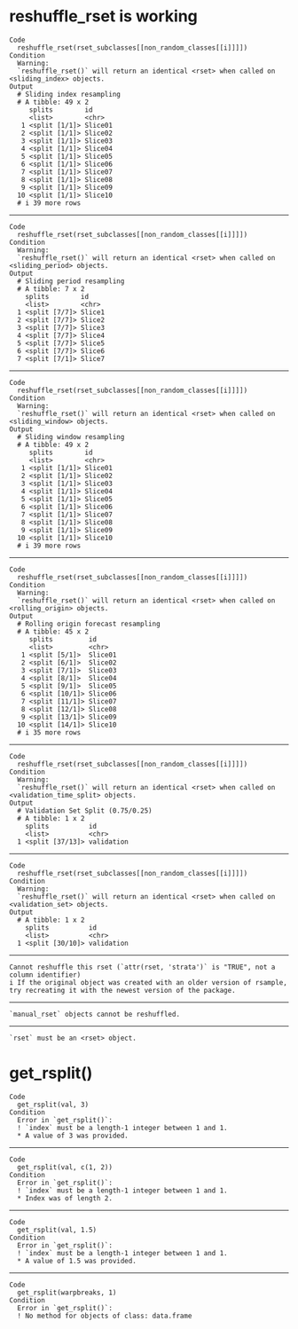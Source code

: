 # reshuffle_rset is working

    Code
      reshuffle_rset(rset_subclasses[[non_random_classes[[i]]]])
    Condition
      Warning:
      `reshuffle_rset()` will return an identical <rset> when called on <sliding_index> objects.
    Output
      # Sliding index resampling 
      # A tibble: 49 x 2
         splits        id     
         <list>        <chr>  
       1 <split [1/1]> Slice01
       2 <split [1/1]> Slice02
       3 <split [1/1]> Slice03
       4 <split [1/1]> Slice04
       5 <split [1/1]> Slice05
       6 <split [1/1]> Slice06
       7 <split [1/1]> Slice07
       8 <split [1/1]> Slice08
       9 <split [1/1]> Slice09
      10 <split [1/1]> Slice10
      # i 39 more rows

---

    Code
      reshuffle_rset(rset_subclasses[[non_random_classes[[i]]]])
    Condition
      Warning:
      `reshuffle_rset()` will return an identical <rset> when called on <sliding_period> objects.
    Output
      # Sliding period resampling 
      # A tibble: 7 x 2
        splits        id    
        <list>        <chr> 
      1 <split [7/7]> Slice1
      2 <split [7/7]> Slice2
      3 <split [7/7]> Slice3
      4 <split [7/7]> Slice4
      5 <split [7/7]> Slice5
      6 <split [7/7]> Slice6
      7 <split [7/1]> Slice7

---

    Code
      reshuffle_rset(rset_subclasses[[non_random_classes[[i]]]])
    Condition
      Warning:
      `reshuffle_rset()` will return an identical <rset> when called on <sliding_window> objects.
    Output
      # Sliding window resampling 
      # A tibble: 49 x 2
         splits        id     
         <list>        <chr>  
       1 <split [1/1]> Slice01
       2 <split [1/1]> Slice02
       3 <split [1/1]> Slice03
       4 <split [1/1]> Slice04
       5 <split [1/1]> Slice05
       6 <split [1/1]> Slice06
       7 <split [1/1]> Slice07
       8 <split [1/1]> Slice08
       9 <split [1/1]> Slice09
      10 <split [1/1]> Slice10
      # i 39 more rows

---

    Code
      reshuffle_rset(rset_subclasses[[non_random_classes[[i]]]])
    Condition
      Warning:
      `reshuffle_rset()` will return an identical <rset> when called on <rolling_origin> objects.
    Output
      # Rolling origin forecast resampling 
      # A tibble: 45 x 2
         splits         id     
         <list>         <chr>  
       1 <split [5/1]>  Slice01
       2 <split [6/1]>  Slice02
       3 <split [7/1]>  Slice03
       4 <split [8/1]>  Slice04
       5 <split [9/1]>  Slice05
       6 <split [10/1]> Slice06
       7 <split [11/1]> Slice07
       8 <split [12/1]> Slice08
       9 <split [13/1]> Slice09
      10 <split [14/1]> Slice10
      # i 35 more rows

---

    Code
      reshuffle_rset(rset_subclasses[[non_random_classes[[i]]]])
    Condition
      Warning:
      `reshuffle_rset()` will return an identical <rset> when called on <validation_time_split> objects.
    Output
      # Validation Set Split (0.75/0.25)  
      # A tibble: 1 x 2
        splits          id        
        <list>          <chr>     
      1 <split [37/13]> validation

---

    Code
      reshuffle_rset(rset_subclasses[[non_random_classes[[i]]]])
    Condition
      Warning:
      `reshuffle_rset()` will return an identical <rset> when called on <validation_set> objects.
    Output
      # A tibble: 1 x 2
        splits          id        
        <list>          <chr>     
      1 <split [30/10]> validation

---

    Cannot reshuffle this rset (`attr(rset, 'strata')` is "TRUE", not a column identifier)
    i If the original object was created with an older version of rsample, try recreating it with the newest version of the package.

---

    `manual_rset` objects cannot be reshuffled.

---

    `rset` must be an <rset> object.

# get_rsplit()

    Code
      get_rsplit(val, 3)
    Condition
      Error in `get_rsplit()`:
      ! `index` must be a length-1 integer between 1 and 1.
      * A value of 3 was provided.

---

    Code
      get_rsplit(val, c(1, 2))
    Condition
      Error in `get_rsplit()`:
      ! `index` must be a length-1 integer between 1 and 1.
      * Index was of length 2.

---

    Code
      get_rsplit(val, 1.5)
    Condition
      Error in `get_rsplit()`:
      ! `index` must be a length-1 integer between 1 and 1.
      * A value of 1.5 was provided.

---

    Code
      get_rsplit(warpbreaks, 1)
    Condition
      Error in `get_rsplit()`:
      ! No method for objects of class: data.frame

